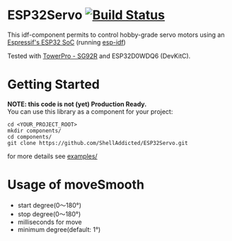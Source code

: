 # ESP32Servo [![Build Status](https://travis-ci.org/ShellAddicted/ESP32Servo.svg?branch=master)](https://travis-ci.org/ShellAddicted/ESP32Servo)
This idf-component permits to control hobby-grade servo motors using an [Espressif's ESP32 SoC](https://www.espressif.com/en/products/hardware/esp32/overview) (running [esp-idf](https://github.com/espressif/esp-idf))

Tested with [TowerPro - SG92R](http://www.towerpro.com.tw/product/sg92r-7/) and ESP32D0WDQ6 (DevKitC).

# Getting Started
<b>NOTE: this code is not (yet) Production Ready.</b>  
You can use this library as a component for your project:  
```
cd <YOUR_PROJECT_ROOT>
mkdir components/
cd components/
git clone https://github.com/ShellAddicted/ESP32Servo.git
```
for more details see [examples/](https://github.com/ShellAddicted/ESP32SimpleServo/tree/master/examples)  

# Usage of moveSmooth

- start degree(0〜180°)
- stop degree(0〜180°)
- milliseconds for move
- minimum degree(default: 1°)

